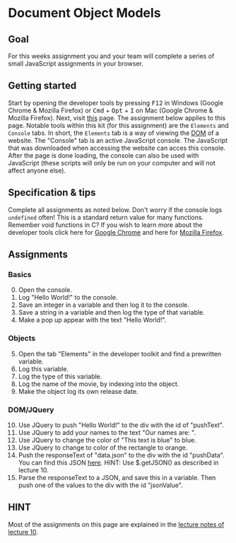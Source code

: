 # Document Object Models

## Goal

For this weeks assignment you and your team will complete a series of small JavaScript assignments in your browser.

## Getting started

Start by opening the developer tools by pressing <kbd>F12</kbd> in Windows (Google Chrome & Mozilla Firefox) or <kbd>Cmd</kbd> + <kbd>Opt</kbd> + <kbd>I</kbd> on Mac (Google Chrome & Mozilla Firefox).
Next, visit [this](https://niettimmeijer.github.io/Week8GO/go.html) page. The assignment below applies to this page.
Notable tools within this kit (for this assignment) are the `Elements` and `Console` tabs. In short, the `Elements` tab is a way of viewing the [DOM](https://en.wikipedia.org/wiki/Document_Object_Model) of a website. The "Console" tab is an active JavaScript console. The JavaScript that was downloaded when accessing the website can acces this console. After the page is done loading, the console can also be used with JavaScript (these scripts will only be run on your computer and will not affect anyone else).  

## Specification & tips

Complete all assignments as noted below. Don't worry if the console logs `undefined` often! This is a standard return value for many functions. Remember void functions in C?
If you wish to learn more about the developer tools click here for [Google Chrome](https://developer.chrome.com/devtools) and here for [Mozilla Firefox](https://developer.mozilla.org/son/docs/Tools).

## Assignments

### Basics

0. Open the console.
1. Log "Hello World!" to the console.
2. Save an integer in a variable and then log it to the console.
3. Save a string in a variable and then log the type of that variable.
4. Make a pop up appear with the text "Hello World!".

### Objects

5. Open the tab "Elements" in the developer toolkit and find a prewritten variable.
6. Log this variable.
7. Log the type of this variable.
8. Log the name of the movie, by indexing into the object.
9. Make the object log its own release date.

### DOM/JQuery

10. Use JQuery to push "Hello World!" to the div with the id of "pushText".
11. Use JQuery to add your names to the text "Our names are: ".
12. Use JQuery to change the color of "This text is blue" to blue.
13. Use JQuery to change to color of the rectangle to orange.
14. Push the responseText of "data.json" to the div with the id "pushData". You can find this JSON [here](https://niettimmeijer.github.io/Week8GO/data.json). HINT: Use $.getJSON() as described in lecture 10.
15. Parse the responseText to a JSON, and save this in a variable. Then push one of the values to the div with the id "jsonValue".

## HINT
Most of the assignments on this page are explained in the [lecture notes of lecture 10](https://cs50x.mprog.nl/lectures/week-10#_javascript_basics).
